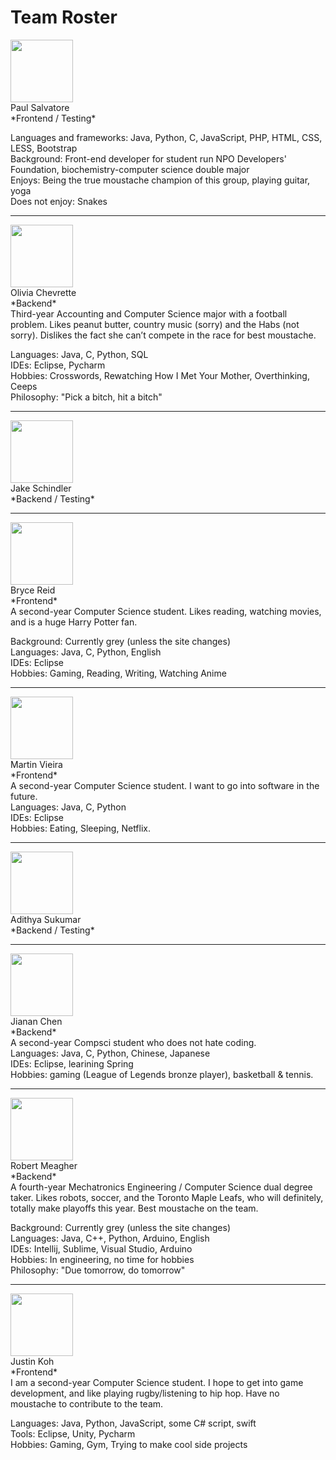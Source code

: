 # Team Roster

<img src="https://raw.githubusercontent.com/r-meagher/CS2212Group14/master/resources/paul.jpg?token=AX1VEvInn6xuL2OWdO0w4fjdUbRHsVZhks5YkPniwA%3D%3D" width="100" height="100" />  
<br>Paul Salvatore
<br>*Frontend / Testing*
<p>
  Languages and frameworks: Java, Python, C, JavaScript, PHP, HTML, CSS, LESS, Bootstrap<br>
  Background: Front-end developer for student run NPO Developers' Foundation, biochemistry-computer science double major<br>
  Enjoys: Being the true moustache champion of this group, playing guitar, yoga<br>
  Does not enjoy: Snakes<br>
</p>

<hr>
<img src="https://raw.githubusercontent.com/r-meagher/CS2212Group14/master/resources/olivia.jpg?token=AX1VEsVZPNmtyacqw_2MSw-Jk80z1ceqks5YkP42wA%3D%3D" width="100" height="100" /> 
<br>Olivia Chevrette
<br>*Backend*
<br>Third-year Accounting and Computer Science major with a football problem. Likes peanut butter, country music (sorry) and the Habs (not sorry). Dislikes the fact she can’t compete in the race for best moustache.
<p>
  Languages: Java, C, Python, SQL
  <br>IDEs: Eclipse, Pycharm
  <br>Hobbies: Crosswords, Rewatching How I Met Your Mother, Overthinking, Ceeps
  <br>Philosophy: "Pick a bitch, hit a bitch"
</p>

<hr>
<img src="https://github.com/r-meagher/CS2212Group14/blob/master/resources/jake.png?raw=true" width="100" height="100" />
<br>Jake Schindler
<br>*Backend / Testing*

<hr>
<img src="https://github.com/r-meagher/CS2212Group14/blob/master/resources/bryce.png?raw=true" width="100" height="100" />
<br>Bryce Reid
<br>*Frontend*
<br>A second-year Computer Science student. Likes reading, watching movies, and is a huge Harry Potter fan.
<p>
  Background: Currently grey (unless the site changes)
  <br>Languages: Java, C, Python, English
  <br>IDEs: Eclipse
  <br>Hobbies: Gaming, Reading, Writing, Watching Anime
</p>

<hr>
<img src="https://github.com/r-meagher/CS2212Group14/blob/master/resources/martin.png?raw=true" width="100" height="100" />
<br>Martin Vieira
<br>*Frontend*
<br>A second-year Computer Science student. I want to go into software in the future.
<br>Languages: Java, C, Python
<br>IDEs: Eclipse
<br>Hobbies: Eating, Sleeping, Netflix.

<hr>
<img src="https://github.com/r-meagher/CS2212Group14/blob/master/resources/adithya.png?raw=true" width="100" height="100" />
<br>Adithya Sukumar
<br>*Backend / Testing*

<hr>
<img src="https://github.com/r-meagher/CS2212Group14/blob/master/resources/chen.png?raw=true" width="100" height="100" />
<br>Jianan Chen 
<br>*Backend*
<br>A second-year Compsci student who does not hate coding.
<br>Languages: Java, C, Python, Chinese, Japanese
<br>IDEs: Eclipse, learining Spring
<br>Hobbies: gaming (League of Legends bronze player), basketball & tennis.
   
<hr>
<img src="https://github.com/r-meagher/CS2212Group14/blob/master/resources/robert.png?raw=true" width="100" height="100" /> 
<br>Robert Meagher
<br>*Backend*
<br>A fourth-year Mechatronics Engineering / Computer Science dual degree taker. Likes robots, soccer, and the Toronto Maple Leafs, who will definitely, totally make playoffs this year. Best moustache on the team.
<p>
  Background: Currently grey (unless the site changes)
  <br>Languages: Java, C++, Python, Arduino, English
  <br>IDEs: Intellij, Sublime, Visual Studio, Arduino
  <br>Hobbies: In engineering, no time for hobbies
  <br>Philosophy: "Due tomorrow, do tomorrow"
</p>

<hr>
<img src="https://github.com/r-meagher/CS2212Group14/blob/master/resources/justin.png?raw=true" width="100" height="100" />
<br>Justin Koh 
<br>*Frontend*
<br>I am a second-year Computer Science student. I hope to get into game development, and like playing rugby/listening to hip hop. Have no moustache to contribute to the team.
<p>
	Languages: Java, Python, JavaScript, some C# script, swift
	<br>Tools: Eclipse, Unity, Pycharm
	<br>Hobbies: Gaming, Gym, Trying to make cool side projects

<href src="../CS2212Group14/index)">
